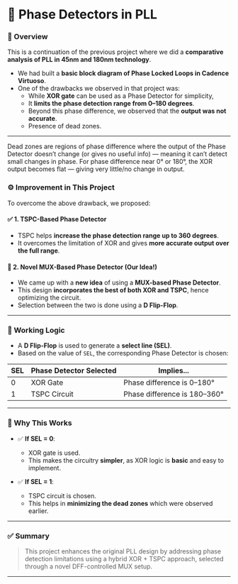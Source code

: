 # 🔁 Phase Detectors in PLL

### 📌 Overview

This is a continuation of the previous project where we did a **comparative analysis of PLL in 45nm and 180nm technology**.

- We had built a **basic block diagram of Phase Locked Loops in Cadence Virtuoso**.
- One of the drawbacks we observed in that project was:
  - While **XOR gate** can be used as a Phase Detector for simplicity,
  - It **limits the phase detection range from 0–180 degrees**.
  - Beyond this phase difference, we observed that the **output was not accurate**.
  - Presence of dead zones.

---
Dead zones are regions of phase difference where the output of the Phase Detector doesn’t change (or gives no useful info) — meaning it can’t detect small changes in phase.
For phase difference near 0° or 180°, the XOR output becomes flat — giving very little/no change in output.
### ⚙️ Improvement in This Project

To overcome the above drawback, we proposed:

#### ✅ 1. TSPC-Based Phase Detector
- TSPC helps **increase the phase detection range up to 360 degrees**.
- It overcomes the limitation of XOR and gives **more accurate output over the full range**.

#### 🧠 2. Novel MUX-Based Phase Detector (Our Idea!)
- We came up with a **new idea** of using a **MUX-based Phase Detector**.
- This design **incorporates the best of both XOR and TSPC**, hence optimizing the circuit.
- Selection between the two is done using a **D Flip-Flop**.

---

### 🔀 Working Logic

- A **D Flip-Flop** is used to generate a **select line (SEL)**.
- Based on the value of `SEL`, the corresponding Phase Detector is chosen:

| SEL | Phase Detector Selected | Implies...                        |
|-----|--------------------------|----------------------------------|
| 0   | XOR Gate                 | Phase difference is 0–180°       |
| 1   | TSPC Circuit             | Phase difference is 180–360°     |

---

### 🎯 Why This Works

- ✅ **If SEL = 0**:
  - XOR gate is used.
  - This makes the circuitry **simpler**, as XOR logic is **basic** and easy to implement.

- ✅ **If SEL = 1**:
  - TSPC circuit is chosen.
  - This helps in **minimizing the dead zones** which were observed earlier.

---

### ✅ Summary

> This project enhances the original PLL design by addressing phase detection limitations using a hybrid XOR + TSPC approach, selected through a novel DFF-controlled MUX setup.

---

